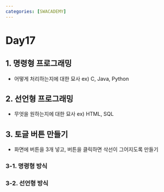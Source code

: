 ```yaml
---
categories: [SWACADEMY]
---
```


# Day17

## 1. 명령형 프로그래밍
  - 어떻게 처리하는지에 대한 묘사 ex) C, Java, Python

## 2. 선언형 프로그래밍
  - 무엇을 원하는지에 대한 묘사 ex) HTML, SQL

## 3. 토글 버튼 만들기
  - 화면에 버튼을 3개 넣고, 버튼을 클릭하면 삭선이 그어지도록 만들기 

### 3-1. 명령형 방식


### 3-2. 선언형 방식
  



